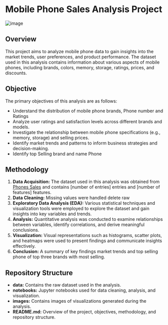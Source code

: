 # Mobile Phone Sales Analysis Project

![image](https://github.com/RIFFMBR20/Phone_Sales_Analyst/assets/95732582/ef24cc23-c657-45cc-b77a-2109b2fe529e)

## Overview
This project aims to analyze mobile phone data to gain insights into the market trends, user preferences, and product performance. The dataset used in this analysis contains information about various aspects of mobile phones, including brands, colors, memory, storage, ratings, prices, and discounts.

## Objective
The primary objectives of this analysis are as follows:
- Understand the distribution of mobile phone brands, Phone number and Ratings
- Analyze user ratings and satisfaction levels across different brands and models.
- Investigate the relationship between mobile phone specifications (e.g., memory, storage) and selling prices.
- Identify market trends and patterns to inform business strategies and decision-making.
- Identify top Selling brand and name Phone

## Methodology
1. **Data Acquisition:** The dataset used in this analysis was obtained from [Phones Sales]([link_to_dataset](https://www.kaggle.com/datasets/yaminh/smartphone-sale-dataset/data)) and contains [number of entries] entries and [number of features] features.
2. **Data Cleaning:** Missing values were handled delete raw
3. **Exploratory Data Analysis (EDA):** Various statistical techniques and visualization tools were employed to explore the dataset and gain insights into key variables and trends.
4. **Analysis:** Quantitative analysis was conducted to examine relationships between variables, identify correlations, and derive meaningful conclusions.
5. **Visualization:** Visual representations such as histograms, scatter plots, and heatmaps were used to present findings and communicate insights effectively.
6. **Conclusion:** A summary of key findings market trends and top selling phone of top three brands with most selling.

## Repository Structure
- **data:** Contains the raw dataset used in the analysis.
- **notebooks:** Jupyter notebooks used for data cleaning, analysis, and visualization.
- **images:** Contains images of visualizations generated during the analysis.
- **README.md:** Overview of the project, objectives, methodology, and repository structure.
